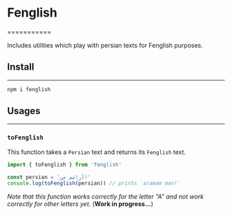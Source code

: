 # Fenglish

===========

Includes utilities which play with persian texts for Fenglish purposes.

## Install

---

```bash
npm i fenglish
```

## Usages

---

### `toFenglish`

This function takes a `Persian` text and returns its `Fenglish` text.

```js
import { toFenglish } from 'fenglish'

const persian = 'آرامَم مَن!'
console.log(toFenglish(persian)) // prints `aramam man!`
```

_Note that this function works correctly for the letter "A" and not work correctly for other letters yet._ (**Work in progress...**)
